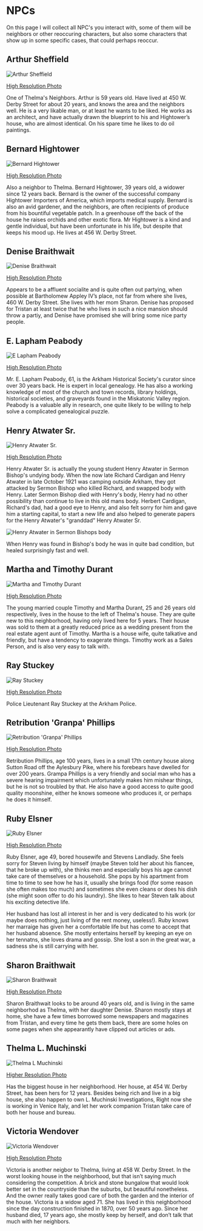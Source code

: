 # NPCs
On this page I will collect all NPC's you interact with, some of them will be neighbors or other reoccuring characters, but also some characters that show up in some specific cases, that could perhaps reoccur. 

## Arthur Sheffield
![Arthur Sheffield](https://user-images.githubusercontent.com/107671583/227661504-0ca97e61-7c5e-4c83-a769-6e5517f6be7d.png)

[High Resolution Photo](https://user-images.githubusercontent.com/107671583/227661515-2f66578b-7fcd-45c9-8050-dd181a1c9790.png)

One of Thelma's Neighbors. Arthur is 59 years old. Have lived at 450 W. Derby Street for about 20 years, and knows the area and the neighbors well. He is a very likable man, or at least he wants
to be liked. He works as an architect, and have actually drawn the blueprint to his and Hightower’s house, who are almost identical. On his spare time he likes to do
oil paintings.

## Bernard Hightower
![Bernard Hightower](https://user-images.githubusercontent.com/107671583/227661120-26eda64a-becf-47d5-b2d1-ffdfedc083c1.png)

[High Resolution Photo](https://user-images.githubusercontent.com/107671583/227661222-5bb3716b-1c22-4065-9913-53133032c103.png)

Also a neighbor to Thelma. Bernard Hightower, 39 years old, a widower since 12 years back. Bernard is the owner of the successful company Hightower Importers of America, which imports medical
supply. Bernard is also an avid gardener, and the neighbors, are often recipients of produce from his bountiful vegetable patch. In a greenhouse off the back of the
house he raises orchids and other exotic flora. Mr Hightower is a kind and gentle individual, but have been unfortunate in his life, but despite that keeps his mood
up. He lives at 456 W. Derby Street.

## Denise Braithwait
![Denise Braithwait](https://user-images.githubusercontent.com/107671583/227663719-688434e9-928d-410d-a032-c64c43be0f4d.png)

[High Resolution Photo](https://user-images.githubusercontent.com/107671583/227663730-95572c86-0765-42d2-9994-1afbf60550a3.png)

Appears to be a affluent socialite and is quite often out partying, when possible at Bartholomew Appley IV’s place, not far from where she lives, 460 W. Derby Street.
She lives with her mom Sharon. Denise has proposed for Tristan at least twice that he who lives in such a nice mansion should throw a partiy, and Denise have promised she 
will bring some nice party people.

## E. Lapham Peabody
![E  Lapham Peabody](https://user-images.githubusercontent.com/107671583/227541297-f34594a8-7249-4cf3-90ca-dc0592a27297.png)

[High Resolution Photo](https://user-images.githubusercontent.com/107671583/227539756-33e6816c-1425-49d2-93c0-e8f117c0731e.png)

Mr. E. Lapham Peabody, 61, is the Arkham Historical Society's curator since over 30 years back. He is expert in local genealogy. He has also a working knowledge
of most of the church and town records, library holdings, historical societies, and graveyards found in the Miskatonic Valley region. Peabody is a valuable ally in
research, one quite likely to be willing to help solve a complicated genealogical puzzle.

## Henry Atwater Sr.
![Henry Atwater Sr.](https://user-images.githubusercontent.com/107671583/227559664-5e15cd04-20f5-4626-a1b3-5ccfe7051811.png)

[High Resolution Photo](https://user-images.githubusercontent.com/107671583/227559692-07105f70-9d1d-494b-ad39-d45ec31d145d.png)

Henry Atwater Sr. is actually the young student Henry Atwater in Sermon Bishop's undying body. When the now late Richard Cardigan and Henry Atwater in late October 1921
was camping outside Arkham, they got attacked by Sermon Bishop who killed Richard, and swapped body with Henry. Later Sermon Bishop died with Henry's body, Henry had no
other possibility than continue to live in this old mans body. Herbert Cardigan, Richard's dad, had a good eye to Henry, and also felt sorry for him and gave him a
starting capital, to start a new life and also helped to generate papers for the Henry Atwater's "granddad" Henry Atwater Sr. 

![Henry Atwater in Sermon Bishops body](https://user-images.githubusercontent.com/107671583/227565443-1115f66a-b85b-4240-895d-f60ca51a65bf.png)

When Henry was found in Bishop's body he was in quite bad condition, but healed surprisingly fast and well.

## Martha and Timothy Durant
![Martha and Timothy Durant](https://user-images.githubusercontent.com/107671583/227663111-6b00bde2-4598-4e49-beee-297181c85f92.png)

[High Resolution Photo](https://user-images.githubusercontent.com/107671583/227663142-7ec618c7-203a-4ad1-ac65-2188ecc80094.png)

The young married couple Timothy and Martha Durant, 25 and 26 years old respectively, lives in the house to the left of Thelma's house. They are quite new to this
neighborhood, having only lived here for 5 years. Their house was sold to them at a greatly reduced price as a wedding present from the real estate agent aunt of
Timothy. Martha is a house wife, quite talkative and friendly, but have a tendency to exagerate things. Timothy work as a Sales Person, and is also very easy to talk
with.

## Ray Stuckey
![Ray Stuckey](https://user-images.githubusercontent.com/107671583/227589404-1fa7f9bf-1906-4d56-b49e-e16061ea31fe.png)

[High Resolution Photo](https://user-images.githubusercontent.com/107671583/227589417-11a27dcf-2135-4c3a-a9e6-905043491ed9.png)

Police Lieutenant Ray Stuckey at the Arkham Police.

## Retribution 'Granpa' Phillips
![Retribution 'Granpa' Phillips](https://user-images.githubusercontent.com/107671583/227552836-ecbedb20-d41c-4b7d-a820-988572dc5ef6.png)

[High Resolution Photo](https://user-images.githubusercontent.com/107671583/227552870-10efc2bf-8363-4293-97ec-fefc4be913da.png)

Retribution Phillips, age 100 years, lives in a small 17th century house along Sutton Road off the Aylesbury Pike, where his forebears have dwelled for over 200 years.
Grampa Phillips is a very friendly and social man who has a severe hearing impairment which unfortunately makes him mishear things, but he is not so troubled by that.
He also have a good access to quite good quality moonshine, either he knows someone who produces it, or perhaps he does it himself.

## Ruby Elsner
![Ruby Elsner](https://user-images.githubusercontent.com/107671583/227884278-d188f44f-07ed-4ea6-b691-3749939dab35.png)

[High Resolution Photo](https://user-images.githubusercontent.com/107671583/227884311-e6d05345-49f8-4322-8af0-5ff4688efea8.png)

Ruby Elsner, age 49, bored housewife and Stevens Landlady. She feels sorry for Steven living by himself (maybe Steven told her about his fiancee, that he broke up with), she thinks men and especially boys his age cannot take care of themselves or a household. She pops by his apartment from time to time to see how he has it, usually she brings food (for some reason she often makes too much) and sometimes she even cleans or does his dish (she might soon offer to do his laundry). She likes to hear Steven talk about his exciting detective life.

Her husband has lost all interest in her and is very dedicated to his work (or maybe does nothing, just living of the rent money, useless!). Ruby knows her marraige has given her a comfortable life but has come to accept that her husband absence. She mostly entertains herself by keeping an eye on her tennatns, she loves drama and gossip. She lost a son in the great war, a sadness she is still carrying with her.




## Sharon Braithwait
![Sharon Braithwait](https://user-images.githubusercontent.com/107671583/227663779-ed6d84b3-482b-4c58-b224-100656405747.png)

[High Resolution Photo](https://user-images.githubusercontent.com/107671583/227663792-b44e0b11-504d-49e2-9267-e806f9db39e7.png)

Sharon Braithwait looks to be around 40 years old, and is living in the same neighborhod as Thelma, with her daughter Denise. Sharon mostly stays at home, she have a few times borrowed some newspapers and magazines from Tristan, and every time he gets them back, there are some holes on some pages when she appearantly have clipped out articles or ads.

## Thelma L. Muchinski
![Thelma L Muchinski](https://user-images.githubusercontent.com/107671583/227660469-010dce06-d8e9-4454-abc0-883f32b267a2.png)

[Higher Resolution Photo](https://user-images.githubusercontent.com/107671583/227660485-6c6a39e1-1b52-4118-8274-d1e62a43245d.png)

Has the biggest house in her neighborhood. Her house, at 454 W. Derby Street, has been hers for 12 years. Besides being rich and live in a big house, she also happen
to own L. Muchinski Investigations, Right now she is working in Venice Italy, and let her work companion Tristan take care of both her house and bureau.

## Victoria Wendover
![Victoria Wendover](https://user-images.githubusercontent.com/107671583/227661884-67f92a68-9bf2-4e52-9306-fdf6c61759f2.png)

[High Resolution Photo](https://user-images.githubusercontent.com/107671583/227661895-f0b1c726-df02-4acf-9e31-a9d9f6474098.png)

Victoria is another neigbor to Thelma, living at 458 W. Derby Street. In the worst looking house in the neighborhood, but that isn’t saying much considering the
competition. A brick and stone bungalow that would look better set in the countryside than the suburbs, but beautiful nonetheless. And the owner really takes good
care of both the garden and the interior of the house. Victoria is a widow aged 71. She has lived in this neighborhood since the day construction finished in 1870,
over 50 years ago. Since her husband died, 17 years ago, she mostly keep by herself, and don’t talk that much with her neighbors. 

